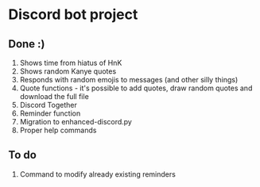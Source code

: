 # Discord bot project

## Done :)

1. Shows time from hiatus of HnK
2. Shows random Kanye quotes
3. Responds with random emojis to messages (and other silly things)
4. Quote functions - it's possible to add quotes, draw random quotes and download the full file
5. Discord Together
6. Reminder function
7. Migration to enhanced-discord.py
8. Proper help commands

## To do

1. Command to modify already existing reminders
